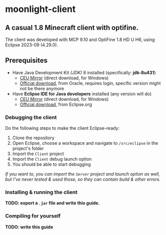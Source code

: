 # moonlight-client
## A casual 1.8 Minecraft client with optifine.

The client was developed with MCP 9.10 and OptiFine 1.8 HD U H6, using Eclipse 2023-09 (4.29.0).

## Prerequisites

- Have Java Development Kit *(JDK)* 8 installed (specifically: **jdk-8u431**)
	- [CEU Mirror](https://cdn.vb2007.hu/autoindex/rest-in-peace-intent/jdk-8u431-windows-x64.exe) (direct download, for Windows)
	- [Official download](https://www.oracle.com/java/technologies/javase/javase8u211-later-archive-downloads.html), from Oracle, requires login, specific version might not be there anymore
- Have **Eclipse IDE for Java developers** installed (any version will do)
	- [CEU Mirror](https://cdn.vb2007.hu/autoindex/rest-in-peace-intent/eclipse-inst-jre-win64.exe) (direct download, for Windows)
	- [Official download](https://www.eclipse.org/downloads/), from Eclipse.org

<!-- If you clone the repository directly from GitHub, then you can just skip to the [debugging](#debugging-the-client) part. -->

### Debugging the client

Do the following steps to make the client Eclipse-ready:

1. Clone the repository
2. Open Eclipse, choose a workspace and navigate to `/src/eclipse` in the project's folder
3. Import the `Client` project
4. Import the `Client` debug launch option
5. You should be able to start debugging

*If you want to, you can import the `Server` project and launch option as well, but I've never tested & used those, so they can contain build & other errors.*

### Installing & running the client

**TODO: export a `.jar` file and write this guide.**

### Compiling for yourself

**TODO: write this guide**
